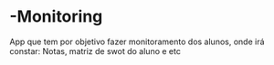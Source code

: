 # -Monitoring
App  que tem por objetivo fazer monitoramento dos alunos, onde irá constar: Notas, matriz de swot do aluno e etc
